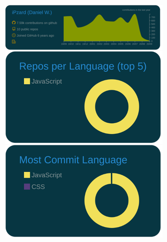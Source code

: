 ![](https://raw.githubusercontent.com/iPzard/iPzard/master/profile-summary-card-output/solarized_dark/0-profile-details.svg)
![](https://raw.githubusercontent.com/iPzard/iPzard/master/profile-summary-card-output/solarized_dark/1-repos-per-language.svg)
![](https://raw.githubusercontent.com/iPzard/iPzard/master/profile-summary-card-output/solarized_dark/2-most-commit-language.svg)
